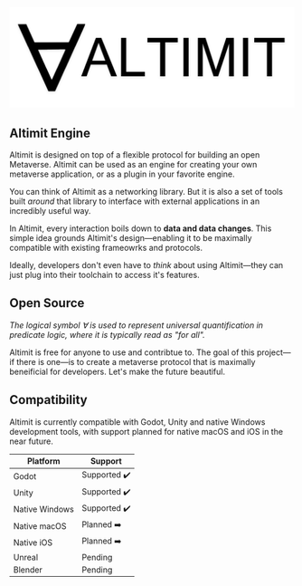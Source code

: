 ![Altimit logo](/logo.png)

## Altimit Engine

Altimit is designed on top of a flexible protocol for building an open Metaverse. Altimit can be used as an engine for creating your own metaverse application, or as a plugin in your favorite engine.

You can think of Altimit as a networking library. But it is also a set of tools built <i>around</i> that library to interface with external applications in an incredibly useful way.

In Altimit, every interaction boils down to <b>data and data changes</b>. This simple idea grounds Altimit's design—enabling it to be maximally compatible with existing frameowrks and protocols.

Ideally, developers don't even have to <i>think</i> about using Altimit—they can just plug into their toolchain to access it's features.

## Open Source

<i>The logical symbol ∀ is used to represent universal quantification in predicate logic, where it is typically read as "for all".</i>

Altimit is free for anyone to use and contribtue to. The goal of this project—if there is one—is to create a metaverse protocol that is maximally beneificial for developers. Let's make the future beautiful.

## Compatibility

Altimit is currently compatible with Godot, Unity and native Windows development tools, with support planned for native macOS and iOS in the near future.

Platform | Support |
--- | --- | 
Godot | Supported ✔️ |
Unity | Supported ✔️ |
Native Windows | Supported ✔️ |
Native macOS | Planned ➡️ |
Native iOS | Planned ➡️ |
Unreal | Pending |
Blender | Pending |
